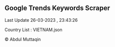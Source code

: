 

## Google Trends Keywords Scraper 
 
Last Update 26-03-2023 , 23:43:26

Country List :
VIETNAM.json



© Abdul Muttaqin 
